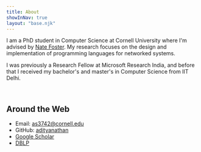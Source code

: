 ```yaml
---
title: About
showInNav: true
layout: "base.njk"
---
```



I am a PhD student in Computer Science at Cornell University where I'm advised by <a href="https://www.cs.cornell.edu/~jnfoster/">Nate Foster</a>. My research focuses on the design and implementation of programming languages for networked systems.

I was previously a Research Fellow at Microsoft Research India, and before that I received my bachelor's and master's in Computer Science from IIT Delhi.


<br>

<h2>Around the Web</h2>

<ul>
    <li>Email: <a href="mailto:as3742@cornell.edu">as3742@cornell.edu</a></li>
    <li>GitHub: <a href="https://github.com/adityanathan">adityanathan</a></li>
    <li><a href="https://scholar.google.com/citations?user=uHURUYUAAAAJ&hl=en">Google Scholar</a></li>
    <li><a href="https://dblp.org/pid/330/8747.html">DBLP</a></li>
</ul>